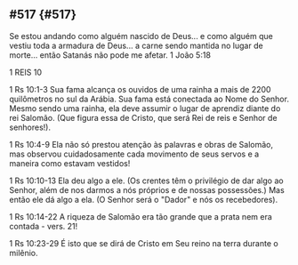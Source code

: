 ## #517 {#517}

Se estou andando como alguém nascido de Deus... e como alguém que vestiu toda a armadura de Deus... a carne sendo mantida no lugar de morte... então Satanás não pode me afetar. 1 João 5:18

1 REIS 10

1 Rs 10:1-3 Sua fama alcança os ouvidos de uma rainha a mais de 2200 quilômetros no sul da Arábia. Sua fama está conectada ao Nome do Senhor. Mesmo sendo uma rainha, ela deve assumir o lugar de aprendiz diante do rei Salomão. (Que figura essa de Cristo, que será Rei de reis e Senhor de senhores!).

1 Rs 10:4-9 Ela não só prestou atenção às palavras e obras de Salomão, mas observou cuidadosamente cada movimento de seus servos e a maneira como estavam vestidos!

1 Rs 10:10-13 Ela deu algo a ele. (Os crentes têm o privilégio de dar algo ao Senhor, além de nos darmos a nós próprios e de nossas possessões.) Mas então ele dá algo a ela. (O Senhor será o &quot;Dador&quot; e nós os recebedores).

1 Rs 10:14-22 A riqueza de Salomão era tão grande que a prata nem era contada - vers. 21!

1 Rs 10:23-29 É isto que se dirá de Cristo em Seu reino na terra durante o milênio.